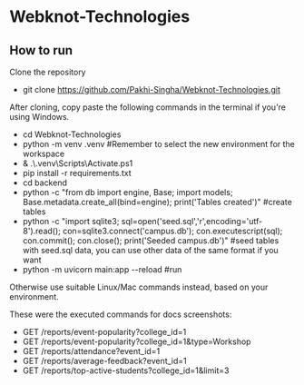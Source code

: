 # Webknot-Technologies

## How to run

Clone the repository 
- git clone https://github.com/Pakhi-Singha/Webknot-Technologies.git

After cloning, copy paste the following commands in the terminal if you're using Windows.
- cd Webknot-Technologies
- python -m venv .venv #Remember to select the new environment for the workspace
- & .\\.venv\Scripts\Activate.ps1
- pip install -r requirements.txt
- cd backend
- python -c "from db import engine, Base; import models; Base.metadata.create_all(bind=engine); print('Tables created')" #create tables
- python -c "import sqlite3; sql=open('seed.sql','r',encoding='utf-8').read(); con=sqlite3.connect('campus.db'); con.executescript(sql); con.commit(); con.close(); print('Seeded campus.db')" #seed tables with seed.sql data, you can use other data of the same format if you want
- python -m uvicorn main:app --reload #run

Otherwise use suitable Linux/Mac commands instead, based on your environment.

These were the executed commands for docs screenshots:
- GET /reports/event-popularity?college_id=1
- GET /reports/event-popularity?college_id=1&type=Workshop
- GET /reports/attendance?event_id=1
- GET /reports/average-feedback?event_id=1
- GET /reports/top-active-students?college_id=1&limit=3
